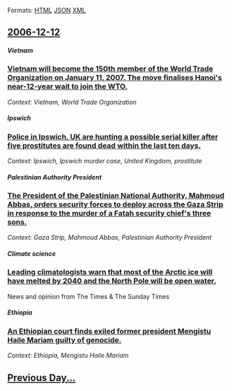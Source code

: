 
Formats: [HTML](2006/12/12/index.html)  [JSON](2006/12/12/index.json)  [XML](2006/12/12/index.xml)  

## [2006-12-12](/news/2006/12/12/index.md)

##### Vietnam
### [ Vietnam will become the 150th member of the World Trade Organization on January 11, 2007. The move finalises Hanoi's near-12-year wait to join the WTO. ](/news/2006/12/12/vietnam-will-become-the-150th-member-of-the-world-trade-organization-on-january-11-2007-the-move-finalises-hanoi-s-near-12-year-wait-to-j.md)
_Context: Vietnam, World Trade Organization_

##### Ipswich
### [ Police in Ipswich, UK are hunting a possible serial killer after five prostitutes are found dead within the last ten days. ](/news/2006/12/12/police-in-ipswich-uk-are-hunting-a-possible-serial-killer-after-five-prostitutes-are-found-dead-within-the-last-ten-days.md)
_Context: Ipswich, Ipswich murder case, United Kingdom, prostitute_

##### Palestinian Authority President
### [ The President of the Palestinian National Authority, Mahmoud Abbas, orders security forces to deploy across the Gaza Strip in response to the murder of a Fatah security chief's three sons. ](/news/2006/12/12/the-president-of-the-palestinian-national-authority-mahmoud-abbas-orders-security-forces-to-deploy-across-the-gaza-strip-in-response-to-t.md)
_Context: Gaza Strip, Mahmoud Abbas, Palestinian Authority President_

##### Climate science
### [ Leading climatologists warn that most of the Arctic ice will have melted by 2040 and the North Pole will be open water. ](/news/2006/12/12/leading-climatologists-warn-that-most-of-the-arctic-ice-will-have-melted-by-2040-and-the-north-pole-will-be-open-water.md)
News and opinion from The Times &amp; The Sunday Times

##### Ethiopia
### [ An Ethiopian court finds exiled former president Mengistu Haile Mariam guilty of genocide. ](/news/2006/12/12/an-ethiopian-court-finds-exiled-former-president-mengistu-haile-mariam-guilty-of-genocide.md)
_Context: Ethiopia, Mengistu Haile Mariam_

## [Previous Day...](/news/2006/12/11/index.md)


